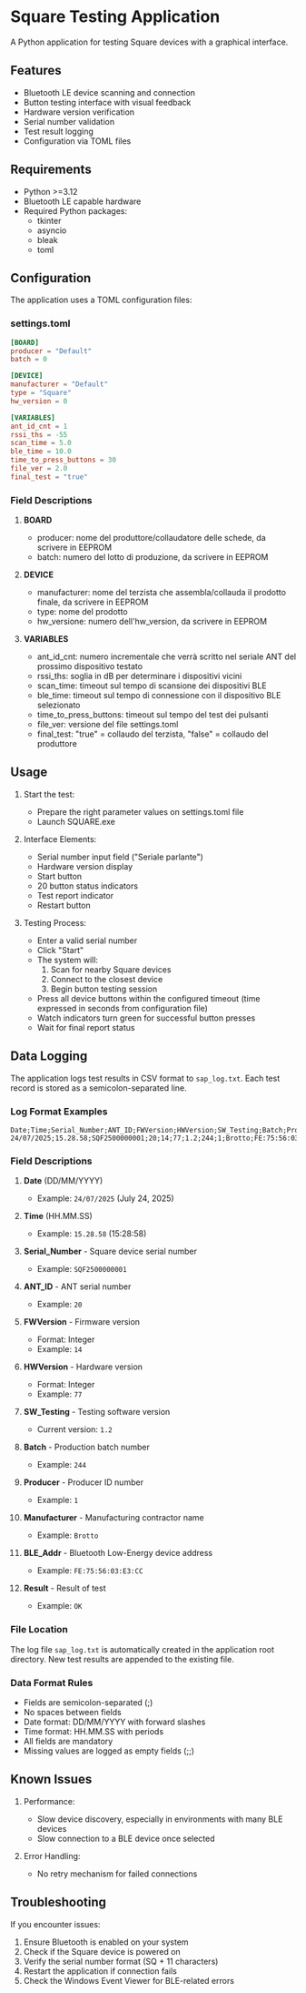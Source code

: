 # Square Testing Application

A Python application for testing Square devices with a graphical interface. 

## Features

- Bluetooth LE device scanning and connection
- Button testing interface with visual feedback
- Hardware version verification 
- Serial number validation
- Test result logging
- Configuration via TOML files

## Requirements

- Python >=3.12
- Bluetooth LE capable hardware
- Required Python packages:
  - tkinter
  - asyncio
  - bleak
  - toml

## Configuration

The application uses a TOML configuration files:

### settings.toml
```toml
[BOARD]
producer = "Default"
batch = 0

[DEVICE]
manufacturer = "Default"
type = "Square"
hw_version = 0

[VARIABLES]
ant_id_cnt = 1
rssi_ths = -55
scan_time = 5.0
ble_time = 10.0
time_to_press_buttons = 30
file_ver = 2.0
final_test = "true"
```

### Field Descriptions

1. **BOARD**
   - producer: nome del produttore/collaudatore delle schede, da scrivere in EEPROM
   - batch: numero del lotto di produzione, da scrivere in EEPROM

2. **DEVICE**
   - manufacturer: nome del terzista che assembla/collauda il prodotto finale, da scrivere in EEPROM
   - type: nome del prodotto
   - hw_versione: numero dell'hw_version, da scrivere in EEPROM
  
3. **VARIABLES**
   - ant_id_cnt: numero incrementale che verrà scritto nel seriale ANT del prossimo dispositivo testato 
   - rssi_ths: soglia in dB per determinare i dispositivi vicini
   - scan_time: timeout sul tempo di scansione dei dispositivi BLE
   - ble_time: timeout sul tempo di connessione con il dispositivo BLE selezionato
   - time_to_press_buttons: timeout sul tempo del test dei pulsanti
   - file_ver: versione del file settings.toml
   - final_test: "true" = collaudo del terzista, "false" = collaudo del produttore
   
## Usage

1. Start the test:
   - Prepare the right parameter values on settings.toml file
   - Launch SQUARE.exe

2. Interface Elements:
   - Serial number input field ("Seriale parlante")
   - Hardware version display
   - Start button
   - 20 button status indicators
   - Test report indicator
   - Restart button

3. Testing Process:
   - Enter a valid serial number
   - Click "Start"
   - The system will:
     1. Scan for nearby Square devices
     2. Connect to the closest device
     3. Begin button testing session
   - Press all device buttons within the configured timeout (time expressed in seconds from configuration file)
   - Watch indicators turn green for successful button presses
   - Wait for final report status

## Data Logging

The application logs test results in CSV format to `sap_log.txt`. Each test record is stored as a semicolon-separated line.

### Log Format Examples
```csv
Date;Time;Serial_Number;ANT_ID;FWVersion;HWVersion;SW_Testing;Batch;Producer;Manufacturer;BLE_Addr;Result
24/07/2025;15.28.58;SQF2500000001;20;14;77;1.2;244;1;Brotto;FE:75:56:03:E3:CC;OK
```

### Field Descriptions

1. **Date** (DD/MM/YYYY)
   - Example: `24/07/2025` (July 24, 2025)

2. **Time** (HH.MM.SS)
   - Example: `15.28.58` (15:28:58)

3. **Serial_Number** - Square device serial number
   - Example: `SQF2500000001`

4. **ANT_ID** - ANT serial number   
   - Example: `20`

5. **FWVersion** - Firmware version
   - Format: Integer
   - Example: `14`

6. **HWVersion** - Hardware version
   - Format: Integer
   - Example: `77`

7. **SW_Testing** - Testing software version
   - Current version: `1.2`

8. **Batch** - Production batch number
   - Example: `244`

9. **Producer** - Producer ID number
   - Example: `1`

10. **Manufacturer** - Manufacturing contractor name
    - Example: `Brotto`
   
11. **BLE_Addr** - Bluetooth Low-Energy device address
    - Example: `FE:75:56:03:E3:CC`
   
12. **Result** - Result of test
    - Example: `OK`

### File Location
The log file `sap_log.txt` is automatically created in the application root directory. New test results are appended to the existing file.

### Data Format Rules
- Fields are semicolon-separated (;)
- No spaces between fields
- Date format: DD/MM/YYYY with forward slashes
- Time format: HH.MM.SS with periods
- All fields are mandatory
- Missing values are logged as empty fields (;;)

## Known Issues

1. Performance:
   - Slow device discovery, especially in environments with many BLE devices
   - Slow connection to a BLE device once selected

2. Error Handling:
   - No retry mechanism for failed connections

## Troubleshooting

If you encounter issues:

1. Ensure Bluetooth is enabled on your system
2. Check if the Square device is powered on
3. Verify the serial number format (SQ + 11 characters)
4. Restart the application if connection fails
5. Check the Windows Event Viewer for BLE-related errors

